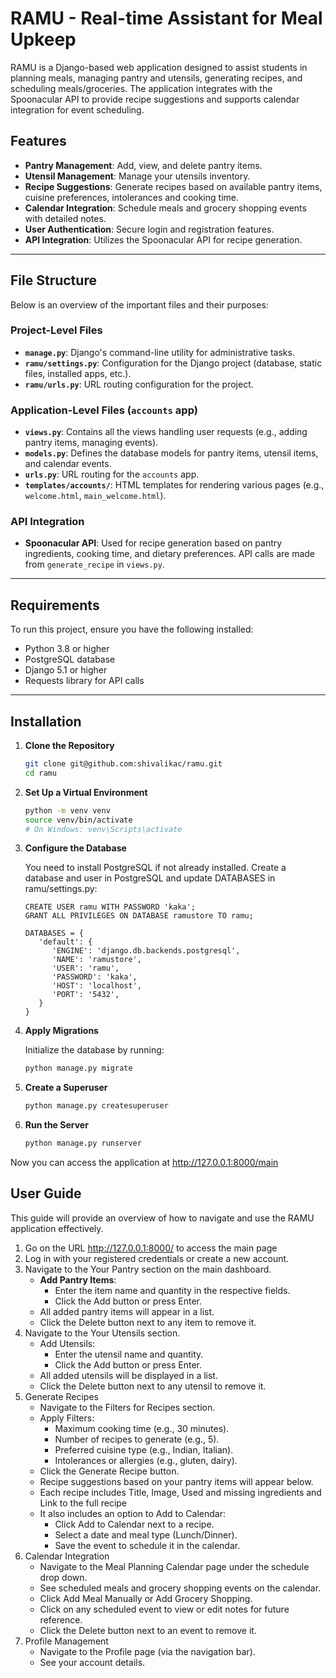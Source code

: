 # RAMU - Real-time Assistant for Meal Upkeep

RAMU is a Django-based web application designed to assist students in planning meals, managing pantry and utensils, generating recipes, and scheduling meals/groceries. The application integrates with the Spoonacular API to provide recipe suggestions and supports calendar integration for event scheduling.

## Features
- **Pantry Management**: Add, view, and delete pantry items.
- **Utensil Management**: Manage your utensils inventory.
- **Recipe Suggestions**: Generate recipes based on available pantry items, cuisine preferences, intolerances and cooking time.
- **Calendar Integration**: Schedule meals and grocery shopping events with detailed notes.
- **User Authentication**: Secure login and registration features.
- **API Integration**: Utilizes the Spoonacular API for recipe generation.

---

## File Structure
Below is an overview of the important files and their purposes:

### Project-Level Files
- **`manage.py`**: Django's command-line utility for administrative tasks.
- **`ramu/settings.py`**: Configuration for the Django project (database, static files, installed apps, etc.).
- **`ramu/urls.py`**: URL routing configuration for the project.

### Application-Level Files (`accounts` app)
- **`views.py`**: Contains all the views handling user requests (e.g., adding pantry items, managing events).
- **`models.py`**: Defines the database models for pantry items, utensil items, and calendar events.
- **`urls.py`**: URL routing for the `accounts` app.
- **`templates/accounts/`**: HTML templates for rendering various pages (e.g., `welcome.html`, `main_welcome.html`).

### API Integration
- **Spoonacular API**: Used for recipe generation based on pantry ingredients, cooking time, and dietary preferences. API calls are made from `generate_recipe` in `views.py`.

---

## Requirements
To run this project, ensure you have the following installed:
- Python 3.8 or higher
- PostgreSQL database
- Django 5.1 or higher
- Requests library for API calls

---

## Installation

1. **Clone the Repository**
   ```bash
   git clone git@github.com:shivalikac/ramu.git
   cd ramu

2. **Set Up a Virtual Environment**
   ```bash
   python -m venv venv
   source venv/bin/activate  
   # On Windows: venv\Scripts\activate

3. **Configure the Database**

   You need to install PostgreSQL if not already installed.
   Create a database and user in PostgreSQL and update DATABASES in ramu/settings.py:

   ```CREATE DATABASE ramustore;
   CREATE USER ramu WITH PASSWORD 'kaka';
   GRANT ALL PRIVILEGES ON DATABASE ramustore TO ramu;

   DATABASES = {
      'default': {
         'ENGINE': 'django.db.backends.postgresql',
         'NAME': 'ramustore',
         'USER': 'ramu',
         'PASSWORD': 'kaka',
         'HOST': 'localhost',
         'PORT': '5432',
      }
   }

4. **Apply Migrations**

   Initialize the database by running:
   ``` bash
   python manage.py migrate

5. **Create a Superuser**
   ```bash
   python manage.py createsuperuser

6. **Run the Server**
   ``` bash
   python manage.py runserver


Now you can access the application at http://127.0.0.1:8000/main


## User Guide
This guide will provide an overview of how to navigate and use the RAMU application effectively.

1. Go on the URL http://127.0.0.1:8000/ to access the main page
2. Log in with your registered credentials or create a new account.
3. Navigate to the Your Pantry section on the main dashboard.
   - **Add Pantry Items**: 
      - Enter the item name and quantity in the respective fields.
      - Click the Add button or press Enter.
   - All added pantry items will appear in a list.
   - Click the Delete button next to any item to remove it.
4. Navigate to the Your Utensils section.
   - Add Utensils:
      - Enter the utensil name and quantity.
      - Click the Add button or press Enter.
   - All added utensils will be displayed in a list.
   - Click the Delete button next to any utensil to remove it.
5. Generate Recipes
   - Navigate to the Filters for Recipes section.
   - Apply Filters:
      - Maximum cooking time (e.g., 30 minutes).
      - Number of recipes to generate (e.g., 5).
      - Preferred cuisine type (e.g., Indian, Italian).
      - Intolerances or allergies (e.g., gluten, dairy).
   - Click the Generate Recipe button.
   - Recipe suggestions based on your pantry items will appear below.
   - Each recipe includes Title, Image, Used and missing ingredients and Link to the full recipe
   - It also includes an option to Add to Calendar:
      - Click Add to Calendar next to a recipe.
      - Select a date and meal type (Lunch/Dinner).
      - Save the event to schedule it in the calendar.
6. Calendar Integration
   - Navigate to the Meal Planning Calendar page under the schedule drop down.
   - See scheduled meals and grocery shopping events on the calendar.
   - Click Add Meal Manually or Add Grocery Shopping.
   - Click on any scheduled event to view or edit notes for future reference.
   - Click the Delete button next to an event to remove it.
7. Profile Management
   - Navigate to the Profile page (via the navigation bar).
   - See your account details.
